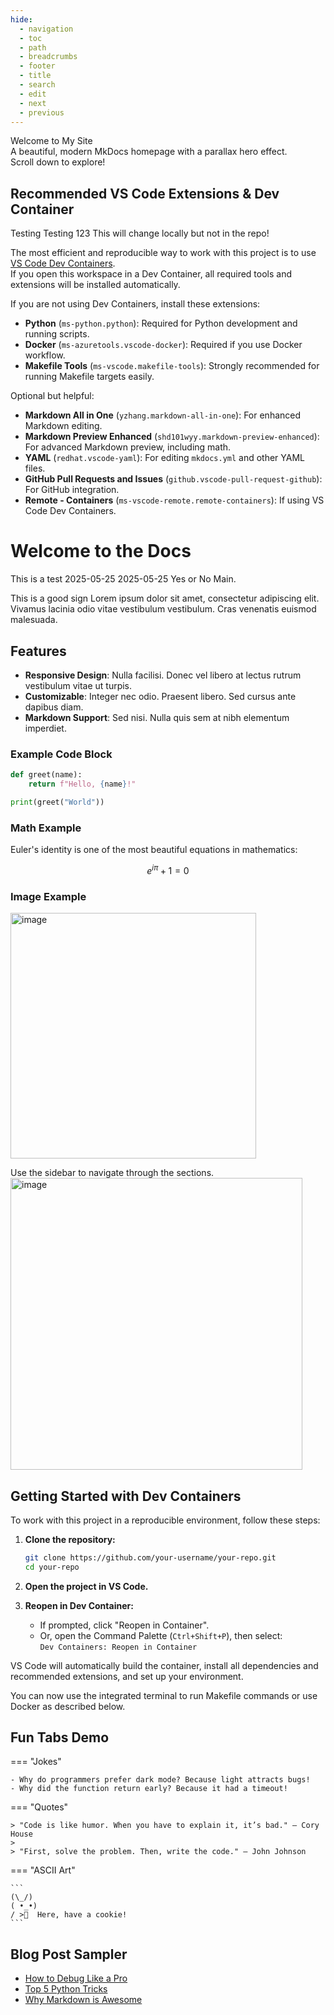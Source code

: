 ```yaml
---
hide:
  - navigation
  - toc
  - path
  - breadcrumbs
  - footer
  - title
  - search
  - edit
  - next
  - previous
---
```


<div class="mdx-hero">
  <div class="mdx-hero__title">Welcome to My Site</div>
  <div class="mdx-hero__subtitle">A beautiful, modern MkDocs homepage with a parallax hero effect.<br>Scroll down to explore!</div>
</div>

## Recommended VS Code Extensions & Dev Container

Testing Testing 123
This will change locally but not in the repo!

The most efficient and reproducible way to work with this project is to use [VS Code Dev Containers](https://code.visualstudio.com/docs/devcontainers/containers).  
If you open this workspace in a Dev Container, all required tools and extensions will be installed automatically.

If you are not using Dev Containers, install these extensions:

- **Python** (`ms-python.python`): Required for Python development and running scripts.
- **Docker** (`ms-azuretools.vscode-docker`): Required if you use Docker workflow.
- **Makefile Tools** (`ms-vscode.makefile-tools`): Strongly recommended for running Makefile targets easily.

Optional but helpful:
- **Markdown All in One** (`yzhang.markdown-all-in-one`): For enhanced Markdown editing.
- **Markdown Preview Enhanced** (`shd101wyy.markdown-preview-enhanced`): For advanced Markdown preview, including math.
- **YAML** (`redhat.vscode-yaml`): For editing `mkdocs.yml` and other YAML files.
- **GitHub Pull Requests and Issues** (`github.vscode-pull-request-github`): For GitHub integration.
- **Remote - Containers** (`ms-vscode-remote.remote-containers`): If using VS Code Dev Containers.

# Welcome to the Docs

This is a test 2025-05-25 2025-05-25
Yes or No Main.

This is a good sign
Lorem ipsum dolor sit amet, consectetur adipiscing elit. Vivamus lacinia odio vitae vestibulum vestibulum. Cras venenatis euismod malesuada.

## Features

- **Responsive Design**: Nulla facilisi. Donec vel libero at lectus rutrum vestibulum vitae ut turpis.
- **Customizable**: Integer nec odio. Praesent libero. Sed cursus ante dapibus diam.
- **Markdown Support**: Sed nisi. Nulla quis sem at nibh elementum imperdiet.

### Example Code Block

```python
def greet(name):
    return f"Hello, {name}!"

print(greet("World"))
```

### Math Example

Euler's identity is one of the most beautiful equations in mathematics:

$$ e^{i\pi} + 1 = 0 $$

### Image Example

<img width="393" alt="image" src="https://github.com/user-attachments/assets/0fd00338-3573-4731-b9c9-5d8104bf031d" />


Use the sidebar to navigate through the sections.
<img width="467" alt="image" src="https://github.com/user-attachments/assets/451ffc04-87e0-4c69-b4eb-105e38912dd4" />

## Getting Started with Dev Containers

To work with this project in a reproducible environment, follow these steps:

1. **Clone the repository:**
   ```sh
   git clone https://github.com/your-username/your-repo.git
   cd your-repo
   ```

2. **Open the project in VS Code.**

3. **Reopen in Dev Container:**
   - If prompted, click "Reopen in Container".
   - Or, open the Command Palette (`Ctrl+Shift+P`), then select:  
     `Dev Containers: Reopen in Container`

VS Code will automatically build the container, install all dependencies and recommended extensions, and set up your environment.

You can now use the integrated terminal to run Makefile commands or use Docker as described below.

## Fun Tabs Demo

=== "Jokes"

    - Why do programmers prefer dark mode? Because light attracts bugs!
    - Why did the function return early? Because it had a timeout!

=== "Quotes"

    > "Code is like humor. When you have to explain it, it’s bad." – Cory House
    >
    > "First, solve the problem. Then, write the code." – John Johnson

=== "ASCII Art"

    ```
    (\_/)
    ( •_•)
    / >🍪  Here, have a cookie!
    ```

## Blog Post Sampler

- [How to Debug Like a Pro](posts/debug-like-a-pro.md)
- [Top 5 Python Tricks](posts/python-tricks.md)
- [Why Markdown is Awesome](posts/markdown-awesome.md)
